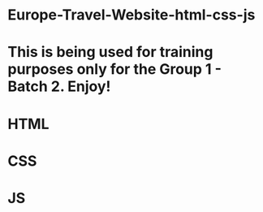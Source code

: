 # Europe-Travel-Website-html-css-js

# This is being used for training purposes only for the Group 1 - Batch 2. Enjoy!




# HTML
# CSS
# JS
